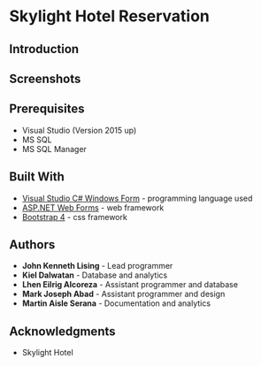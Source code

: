 # Skylight Hotel Reservation
## Introduction

## Screenshots


## Prerequisites
* Visual Studio (Version 2015 up)
* MS SQL
* MS SQL Manager

## Built With
* [Visual Studio C# Windows Form](https://docs.microsoft.com/en-us/dotnet/framework/winforms/) - programming language used
* [ASP.NET Web Forms](https://www.asp.net/web-forms) - web framework
* [Bootstrap 4](https://github.com/twbs/bootstrap/tree/v4-dev) - css framework

## Authors
* **John Kenneth Lising** - Lead programmer
* **Kiel Dalwatan** - Database and analytics
* **Lhen Eilrig Alcoreza** - Assistant programmer and database
* **Mark Joseph Abad** - Assistant programmer and design
* **Martin Aisle Serana** - Documentation and analytics

## Acknowledgments
* Skylight Hotel
